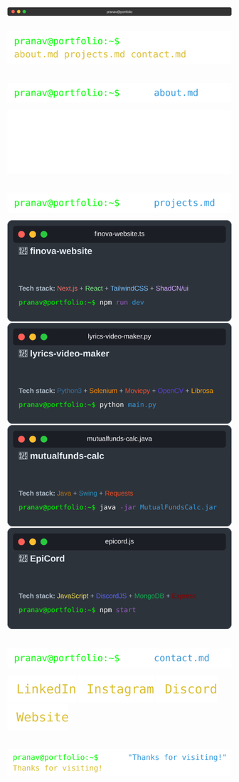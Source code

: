 <div align="center">
  <img src="terminal_header.svg" alt="Terminal Header" width="1000">
</div>

<br>

![Command: ls](commands/ls.svg)

#

![Command: cat about.md](commands/cat_about.svg)

![About me content](content/about.svg)

#

![Command: cat projects.md](commands/cat_projects.svg)

[![Finova Website Project](projects/finova-website.svg)](https://github.com/Finova-MIT/finova-website)
[![Lyrics Video Maker Project](projects/lyrics-video-maker.svg)](https://github.com/pranavgnn/lyrics-video-maker)
[![Mutual Funds Calculator Project](projects/mutualfunds-calc.svg)](https://github.com/pranavgnn/mutualfunds-calc)
[![EpiCord Discord Bot Project](projects/epicord.svg)](https://github.com/pranavgnn/epicbot-js)

#

![Command: cat contact.md](commands/cat_contact.svg)

[![LinkedIn](social/linkedin.svg)](https://www.linkedin.com/in/pranav-g-nayak-a68101146)
[![Instagram](social/instagram.svg)](https://www.instagram.com/pranav.idk)
[![Discord](social/discord.svg)](https://discord.com/users/vex.what)
[![Website](social/website.svg)](https://pranavgn.me)

#

![Command: echo "Thanks for visiting"](commands/echo_thanks.svg)
